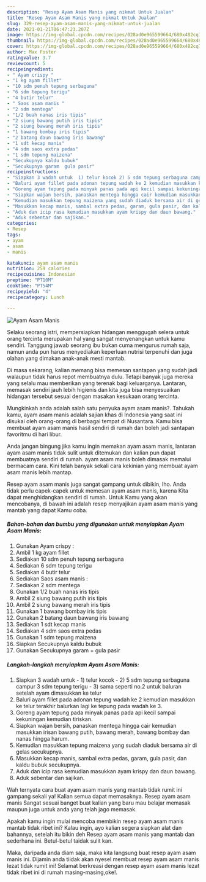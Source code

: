 ```yaml
---
description: "Resep Ayam Asam Manis yang nikmat Untuk Jualan"
title: "Resep Ayam Asam Manis yang nikmat Untuk Jualan"
slug: 329-resep-ayam-asam-manis-yang-nikmat-untuk-jualan
date: 2021-01-21T06:47:23.207Z
image: https://img-global.cpcdn.com/recipes/028ad0e965599664/680x482cq70/ayam-asam-manis-foto-resep-utama.jpg
thumbnail: https://img-global.cpcdn.com/recipes/028ad0e965599664/680x482cq70/ayam-asam-manis-foto-resep-utama.jpg
cover: https://img-global.cpcdn.com/recipes/028ad0e965599664/680x482cq70/ayam-asam-manis-foto-resep-utama.jpg
author: Max Foster
ratingvalue: 3.7
reviewcount: 5
recipeingredient:
- " Ayam crispy "
- "1 kg ayam fillet"
- "10 sdm penuh tepung serbaguna"
- "6 sdm tepung terigu"
- "4 butir telur"
- " Saos asam manis "
- "2 sdm mentega"
- "1/2 buah nanas iris tipis"
- "2 siung bawang putih iris tipis"
- "2 siung bawang merah iris tipis"
- "1 bawang bombay iris tipis"
- "2 batang daun bawang iris bawang"
- "1 sdt kecap manis"
- "4 sdm saos extra pedas"
- "1 sdm tepung maizena"
- "Secukupnya kaldu bubuk"
- "Secukupnya garam  gula pasir"
recipeinstructions:
- "Siapkan 3 wadah untuk  1) telur kocok 2) 5 sdm tepung serbaguna campur 3 sdm tepung terigu 3) sama seperti no.2 untuk baluran setelah ayam dimasukkan ke telur"
- "Baluri ayam fillet pada adonan tepung wadah ke 2 kemudian masukkan ke telur terakhir balurkan lagi ke tepung pada wadah ke 3."
- "Goreng ayam tepung pada minyak panas pada api kecil sampai kekuningan kemudian tiriskan."
- "Siapkan wajan bersih, panaskan mentega hingga cair kemudian masukkan irisan bawang putih, bawang merah, bawang bombay dan nanas hingga harum."
- "Kemudian masukkan tepung maizena yang sudah diaduk bersama air di gelas secukupnya."
- "Masukkan kecap manis, sambal extra pedas, garam, gula pasir, dan kaldu bubuk secukupnya."
- "Aduk dan icip rasa kemudian masukkan ayam krispy dan daun bawang."
- "Aduk sebentar dan sajikan."
categories:
- Resep
tags:
- ayam
- asam
- manis

katakunci: ayam asam manis 
nutrition: 259 calories
recipecuisine: Indonesian
preptime: "PT10M"
cooktime: "PT54M"
recipeyield: "4"
recipecategory: Lunch

---
```



![Ayam Asam Manis](https://img-global.cpcdn.com/recipes/028ad0e965599664/680x482cq70/ayam-asam-manis-foto-resep-utama.jpg)

Selaku seorang istri, mempersiapkan hidangan menggugah selera untuk orang tercinta merupakan hal yang sangat menyenangkan untuk kamu sendiri. Tanggung jawab seorang ibu bukan cuma mengurus rumah saja, namun anda pun harus menyediakan keperluan nutrisi terpenuhi dan juga olahan yang dimakan anak-anak mesti mantab.

Di masa  sekarang, kalian memang bisa memesan santapan yang sudah jadi walaupun tidak harus repot membuatnya dulu. Tetapi banyak juga mereka yang selalu mau memberikan yang terenak bagi keluarganya. Lantaran, memasak sendiri jauh lebih higienis dan kita juga bisa menyesuaikan hidangan tersebut sesuai dengan masakan kesukaan orang tercinta. 



Mungkinkah anda adalah salah satu penyuka ayam asam manis?. Tahukah kamu, ayam asam manis adalah sajian khas di Indonesia yang saat ini disukai oleh orang-orang di berbagai tempat di Nusantara. Kamu bisa membuat ayam asam manis hasil sendiri di rumah dan boleh jadi santapan favoritmu di hari libur.

Anda jangan bingung jika kamu ingin memakan ayam asam manis, lantaran ayam asam manis tidak sulit untuk ditemukan dan kalian pun dapat membuatnya sendiri di rumah. ayam asam manis boleh dimasak memalui bermacam cara. Kini telah banyak sekali cara kekinian yang membuat ayam asam manis lebih mantap.

Resep ayam asam manis juga sangat gampang untuk dibikin, lho. Anda tidak perlu capek-capek untuk memesan ayam asam manis, karena Kita dapat menghidangkan sendiri di rumah. Untuk Kamu yang akan mencobanya, di bawah ini adalah resep menyajikan ayam asam manis yang mantab yang dapat Kamu coba.

<!--inarticleads1-->

##### Bahan-bahan dan bumbu yang digunakan untuk menyiapkan Ayam Asam Manis:

1. Gunakan  Ayam crispy :
1. Ambil 1 kg ayam fillet
1. Sediakan 10 sdm penuh tepung serbaguna
1. Sediakan 6 sdm tepung terigu
1. Sediakan 4 butir telur
1. Sediakan  Saos asam manis :
1. Sediakan 2 sdm mentega
1. Gunakan 1/2 buah nanas iris tipis
1. Ambil 2 siung bawang putih iris tipis
1. Ambil 2 siung bawang merah iris tipis
1. Gunakan 1 bawang bombay iris tipis
1. Gunakan 2 batang daun bawang iris bawang
1. Sediakan 1 sdt kecap manis
1. Sediakan 4 sdm saos extra pedas
1. Gunakan 1 sdm tepung maizena
1. Siapkan Secukupnya kaldu bubuk
1. Gunakan Secukupnya garam + gula pasir




<!--inarticleads2-->

##### Langkah-langkah menyiapkan Ayam Asam Manis:

1. Siapkan 3 wadah untuk  - 1) telur kocok - 2) 5 sdm tepung serbaguna campur 3 sdm tepung terigu - 3) sama seperti no.2 untuk baluran setelah ayam dimasukkan ke telur
1. Baluri ayam fillet pada adonan tepung wadah ke 2 kemudian masukkan ke telur terakhir balurkan lagi ke tepung pada wadah ke 3.
1. Goreng ayam tepung pada minyak panas pada api kecil sampai kekuningan kemudian tiriskan.
1. Siapkan wajan bersih, panaskan mentega hingga cair kemudian masukkan irisan bawang putih, bawang merah, bawang bombay dan nanas hingga harum.
1. Kemudian masukkan tepung maizena yang sudah diaduk bersama air di gelas secukupnya.
1. Masukkan kecap manis, sambal extra pedas, garam, gula pasir, dan kaldu bubuk secukupnya.
1. Aduk dan icip rasa kemudian masukkan ayam krispy dan daun bawang.
1. Aduk sebentar dan sajikan.




Wah ternyata cara buat ayam asam manis yang mantab tidak rumit ini gampang sekali ya! Kalian semua dapat memasaknya. Resep ayam asam manis Sangat sesuai banget buat kalian yang baru mau belajar memasak maupun juga untuk anda yang telah jago memasak.

Apakah kamu ingin mulai mencoba membikin resep ayam asam manis mantab tidak ribet ini? Kalau ingin, ayo kalian segera siapkan alat dan bahannya, setelah itu bikin deh Resep ayam asam manis yang mantab dan sederhana ini. Betul-betul taidak sulit kan. 

Maka, daripada anda diam saja, maka kita langsung buat resep ayam asam manis ini. Dijamin anda tiidak akan nyesel membuat resep ayam asam manis lezat tidak rumit ini! Selamat berkreasi dengan resep ayam asam manis lezat tidak ribet ini di rumah masing-masing,oke!.


